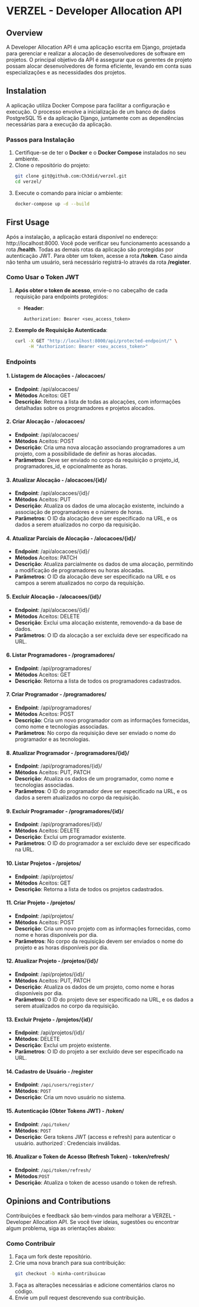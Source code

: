 # VERZEL - **Developer Allocation API**  

## Overview
A Developer Allocation API é uma aplicação escrita em Django, projetada para gerenciar e realizar a alocação de desenvolvedores de software em projetos. 
O principal objetivo da API é assegurar que os gerentes de projeto possam alocar desenvolvedores de forma eficiente, levando em conta suas especializações e as necessidades dos projetos.

## Instalation
A aplicação utiliza Docker Compose para facilitar a configuração e execução. O processo envolve a inicialização de um banco de dados PostgreSQL 15 e da aplicação Django, juntamente com as dependências necessárias para a execução da aplicação.

### Passos para Instalação
1. Certifique-se de ter o **Docker** e o **Docker Compose** instalados no seu ambiente.
2. Clone o repositório do projeto:
   ```bash
   git clone git@github.com:Ch3did/verzel.git
   cd verzel/
3. Execute o comando para iniciar o ambiente:
   ```bash
   docker-compose up -d --build


## First Usage 

Após a instalação, a aplicação estará disponível no endereço: http://localhost:8000. Você pode verificar seu funcionamento acessando a rota **/health**. Todas as demais rotas da aplicação são protegidas por autenticação JWT. Para obter um token, acesse a rota **/token**. Caso ainda não tenha um usuário, será necessário registrá-lo através da rota **/register**.

### **Como Usar o Token JWT**

1. **Após obter o token de acesso**, envie-o no cabeçalho de cada requisição para endpoints protegidos:
   - **Header**:
     ```
     Authorization: Bearer <seu_access_token>
     ```

2. **Exemplo de Requisição Autenticada**:
   ```bash
   curl -X GET "http://localhost:8000/api/protected-endpoint/" \
        -H "Authorization: Bearer <seu_access_token>"
   ```

### Endpoints


#### 1. Listagem de Alocações - /alocacoes/

- **Endpoint**: /api/alocacoes/
- **Métodos** Aceitos: GET
- **Descrição**: Retorna a lista de todas as alocações, com informações detalhadas sobre os programadores e projetos alocados.

#### 2. Criar Alocação - /alocacoes/

- **Endpoint**: /api/alocacoes/
- **Métodos** Aceitos: POST
- **Descrição**: Cria uma nova alocação associando programadores a um projeto, com a possibilidade de definir as horas alocadas.
- **Parâmetros**: Deve ser enviado no corpo da requisição o projeto_id, programadores_id, e opcionalmente as horas.

#### 3. Atualizar Alocação - /alocacoes/{id}/

- **Endpoint**: /api/alocacoes/{id}/
- **Métodos** Aceitos: PUT
- **Descrição**: Atualiza os dados de uma alocação existente, incluindo a associação de programadores e o número de horas.
- **Parâmetros**: O ID da alocação deve ser especificado na URL, e os dados a serem atualizados no corpo da requisição.

#### 4. Atualizar Parciais de Alocação - /alocacoes/{id}/

- **Endpoint**: /api/alocacoes/{id}/
- **Métodos** Aceitos: PATCH
- **Descrição**: Atualiza parcialmente os dados de uma alocação, permitindo a modificação de programadores ou horas alocadas.
- **Parâmetros**: O ID da alocação deve ser especificado na URL e os campos a serem atualizados no corpo da requisição.

#### 5. Excluir Alocação - /alocacoes/{id}/

- **Endpoint**: /api/alocacoes/{id}/
- **Métodos** Aceitos: DELETE
- **Descrição**: Exclui uma alocação existente, removendo-a da base de dados.
- **Parâmetros**: O ID da alocação a ser excluída deve ser especificado na URL.

#### 6. Listar Programadores - /programadores/

- **Endpoint**: /api/programadores/
- **Métodos** Aceitos: GET
- **Descrição**: Retorna a lista de todos os programadores cadastrados.

#### 7. Criar Programador - /programadores/

- **Endpoint**: /api/programadores/
- **Métodos** Aceitos: POST
- **Descrição**: Cria um novo programador com as informações fornecidas, como nome e tecnologias associadas.
- **Parâmetros**: No corpo da requisição deve ser enviado o nome do programador e as tecnologias.

#### 8. Atualizar Programador - /programadores/{id}/

- **Endpoint**: /api/programadores/{id}/
- **Métodos** Aceitos: PUT, PATCH
- **Descrição**: Atualiza os dados de um programador, como nome e tecnologias associadas.
- **Parâmetros**: O ID do programador deve ser especificado na URL, e os dados a serem atualizados no corpo da requisição.

#### 9. Excluir Programador - /programadores/{id}/

- **Endpoint**: /api/programadores/{id}/
- **Métodos** Aceitos: DELETE
- **Descrição**: Exclui um programador existente.
- **Parâmetros**: O ID do programador a ser excluído deve ser especificado na URL.

#### 10. Listar Projetos - /projetos/

- **Endpoint**: /api/projetos/
- **Métodos** Aceitos: GET
- **Descrição**: Retorna a lista de todos os projetos cadastrados.

#### 11. Criar Projeto - /projetos/

- **Endpoint**: /api/projetos/
- **Métodos** Aceitos: POST
- **Descrição**: Cria um novo projeto com as informações fornecidas, como nome e horas disponíveis por dia.
- **Parâmetros**: No corpo da requisição devem ser enviados o nome do projeto e as horas disponíveis por dia.

#### 12. Atualizar Projeto - /projetos/{id}/

- **Endpoint**: /api/projetos/{id}/
- **Métodos** Aceitos: PUT, PATCH
- **Descrição**: Atualiza os dados de um projeto, como nome e horas disponíveis por dia.
- **Parâmetros**: O ID do projeto deve ser especificado na URL, e os dados a serem atualizados no corpo da requisição.

#### 13. Excluir Projeto - /projetos/{id}/

- **Endpoint**: /api/projetos/{id}/
- **Métodos**: DELETE
- **Descrição**: Exclui um projeto existente.
- **Parâmetros**: O ID do projeto a ser excluído deve ser especificado na URL.

#### 14. Cadastro de Usuário - /register

- **Endpoint**: `/api/users/register/`
- **Métodos**: `POST`
- **Descrição**: Cria um novo usuário no sistema.

#### 15. Autenticação (Obter Tokens JWT) - /token/

- **Endpoint**: `/api/token/`
- **Métodos**: `POST`
- **Descrição**: Gera tokens JWT (access e refresh) para autenticar o usuário.
authorized`: Credenciais inválidas.

#### 16. Atualizar o Token de Acesso (Refresh Token) - token/refresh/

- **Endpoint**: `/api/token/refresh/`
- **Métodos**:`POST`
- **Descrição**: Atualiza o token de acesso usando o token de refresh.


## Opinions and Contributions

Contribuições e feedback são bem-vindos para melhorar a VERZEL - Developer Allocation API. Se você tiver ideias, sugestões ou encontrar algum problema, siga as orientações abaixo:

### Como Contribuir
1. Faça um fork deste repositório.
2. Crie uma nova branch para sua contribuição:
   ```bash
   git checkout -b minha-contribuicao
   ```
3. Faça as alterações necessárias e adicione comentários claros no código.
4. Envie um pull request descrevendo sua contribuição.
